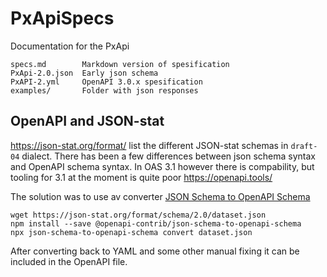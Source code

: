 # PxApiSpecs
Documentation for the PxApi 

```
specs.md        Markdown version of spesification
PxApi-2.0.json  Early json schema
PxAPI-2.yml     OpenAPI 3.0.x spesification
examples/       Folder with json responses
```

## OpenAPI and JSON-stat
https://json-stat.org/format/ list the different JSON-stat schemas in `draft-04` dialect. There has been a few differences between json schema syntax and OpenAPI schema syntax. In OAS 3.1 however there is compability, but tooling for 3.1 at the moment is quite poor https://openapi.tools/  

The solution was to use av converter [JSON Schema to OpenAPI Schema](https://www.npmjs.com/package/@openapi-contrib/json-schema-to-openapi-schema)

```
wget https://json-stat.org/format/schema/2.0/dataset.json
npm install --save @openapi-contrib/json-schema-to-openapi-schema
npx json-schema-to-openapi-schema convert dataset.json 
```
After converting back to YAML and some other manual fixing it can be included in the OpenAPI file.